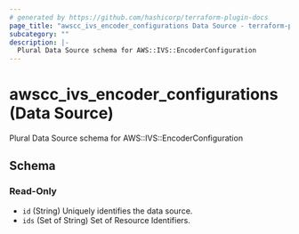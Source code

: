 ```yaml
---
# generated by https://github.com/hashicorp/terraform-plugin-docs
page_title: "awscc_ivs_encoder_configurations Data Source - terraform-provider-awscc"
subcategory: ""
description: |-
  Plural Data Source schema for AWS::IVS::EncoderConfiguration
---
```


# awscc_ivs_encoder_configurations (Data Source)

Plural Data Source schema for AWS::IVS::EncoderConfiguration



<!-- schema generated by tfplugindocs -->
## Schema

### Read-Only

- `id` (String) Uniquely identifies the data source.
- `ids` (Set of String) Set of Resource Identifiers.
